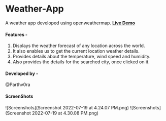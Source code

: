 # Weather-App

A weather app developed using openweathermap. **[Live Demo](https://github.com/Parthv0ra/React-Weather-Mobile-web-App)**

#### Features -

1. Displays the weather forecast of any location across the world.
2. It also enables us to get the current location weather details.
3. Provides details about the temperature, wind speed and humidity.
4. Also provides the details for the searched city, once clicked on it. 


#### Developed by -

@Parthv0ra

#### ScreenShots

![Screenshots](Screenshot 2022-07-19 at 4.24.07 PM.png)
![Screenshots](Screenshot 2022-07-19 at 4.30.08 PM.png)
